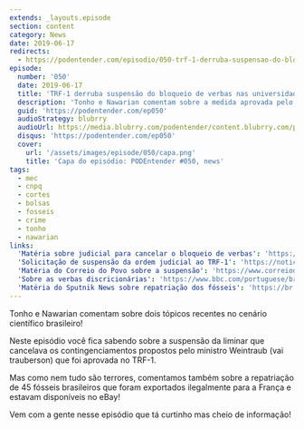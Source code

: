```yaml
---
extends: _layouts.episode
section: content
category: News
date: 2019-06-17
redirects:
  - https://podentender.com/episodio/050-trf-1-derruba-suspensao-do-bloqueio-de-verbas-nas-universidades-e-repatriacao-de-fosseis-ao-brasil
episode:
  number: '050'
  date: 2019-06-17
  title: 'TRF-1 derruba suspensão do bloqueio de verbas nas universidades e repatriação de fósseis ao Brasil'
  description: 'Tonho e Nawarian comentam sobre a medida aprovada pelo TRF-1 que torna válido novamente o bloqueio de verbas em universidades e sobre a repatriação de fósseis extraviados ao Brasil.'
  guid: 'https://podentender.com/ep050'
  audioStrategy: blubrry
  audioUrl: https://media.blubrry.com/podentender/content.blubrry.com/podentender/PODEntender_50.mp3
  disqus: 'https://podentender.com/ep050'
  cover:
    url: '/assets/images/episode/050/capa.png'
    title: 'Capa do episódio: PODEntender #050, news'
tags:
  - mec
  - cnpq
  - cortes
  - bolsas
  - fosseis
  - crime
  - tonho
  - nawarian
links:
  'Matéria sobre judicial para cancelar o bloqueio de verbas': 'https://noticias.r7.com/educacao/juiza-federal-ordena-desbloqueio-de-verbas-de-universidades-federais-08062019'
  'Solicitação de suspensão da ordem judicial ao TRF-1': 'https://noticias.r7.com/educacao/agu-quer-derrubar-liminar-que-sustou-bloqueio-de-verbas-do-mec-11062019'
  'Matéria do Correio do Povo sobre a suspensão': 'https://www.correiodopovo.com.br/not%C3%ADcias/ensino/trf-1-derruba-suspens%C3%A3o-de-bloqueio-de-verbas-de-universidades-1.345023'
  'Sobre as verbas discricionárias': 'https://www.bbc.com/portuguese/brasil-48283522'
  'Matéria do Sputnik News sobre repatriação dos fósseis': 'https://br.sputniknews.com/brasil/2019051413881562-brasil-fosseis-franca-ciencia/'
---
```


Tonho e Nawarian comentam sobre dois tópicos recentes no cenário científico brasileiro!

Neste episódio você fica sabendo sobre a suspensão da liminar que cancelava os contingenciamentos propostos pelo
ministro Weintraub (vai trauberson) que foi aprovada no TRF-1.

Mas como nem tudo são terrores, comentamos também sobre a repatriação de 45 fósseis brasileiros que foram exportados
ilegalmente para a França e estavam disponíveis no eBay!

Vem com a gente nesse episódio que tá curtinho mas cheio de informação!
 
